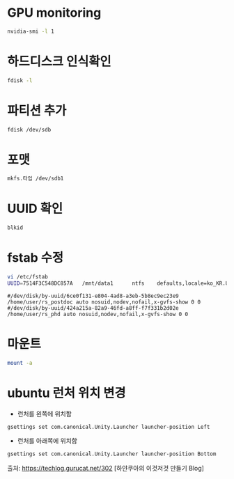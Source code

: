 # GPU monitoring
```bash
nvidia-smi -l 1
```
# 하드디스크 인식확인
```bash
fdisk -l
```
# 파티션 추가
```bash
fdisk /dev/sdb
```
# 포맷
```bash
mkfs.타입 /dev/sdb1
```

# UUID 확인
```bash
blkid
```

# fstab 수정
```bash
vi /etc/fstab
UUID=7514F3C548DC857A   /mnt/data1      ntfs    defaults,locale=ko_KR.UTF-8     0       0
```

```
#/dev/disk/by-uuid/6ce0f131-e804-4ad8-a3eb-5b8ec9ec23e9 /home/user/rs_postdoc auto nosuid,nodev,nofail,x-gvfs-show 0 0
#/dev/disk/by-uuid/424a215a-82a9-46fd-a8ff-f7f331b2d02e /home/user/rs_phd auto nosuid,nodev,nofail,x-gvfs-show 0 0
```
# 마운트
```bash
mount -a
```
# ubuntu 런처 위치 변경
* 런처를 왼쪽에 위치함
```bash
gsettings set com.canonical.Unity.Launcher launcher-position Left 
```
* 런처를 아래쪽에 위치함
```bash
gsettings set com.canonical.Unity.Launcher launcher-position Bottom
```

출처: https://techlog.gurucat.net/302 [하얀쿠아의 이것저것 만들기 Blog]
